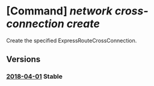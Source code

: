 # [Command] _network cross-connection create_

Create the specified ExpressRouteCrossConnection.

## Versions

### [2018-04-01](/Resources/mgmt-plane/L3N1YnNjcmlwdGlvbnMve30vcmVzb3VyY2Vncm91cHMve30vcHJvdmlkZXJzL21pY3Jvc29mdC5uZXR3b3JrL2V4cHJlc3Nyb3V0ZWNyb3NzY29ubmVjdGlvbnMve30=/2018-04-01.xml) **Stable**

<!-- mgmt-plane /subscriptions/{}/resourcegroups/{}/providers/microsoft.network/expressroutecrossconnections/{} 2018-04-01 -->
